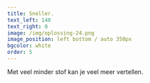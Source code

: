 ```yaml
---
title: Sneller.
text_left: 140
text_right: 0
image: /img/oplossing-24.png
image_position: left bottom / auto 350px
bgcolor: white
order: 5
---
```


Met veel minder stof kan je veel meer vertellen.